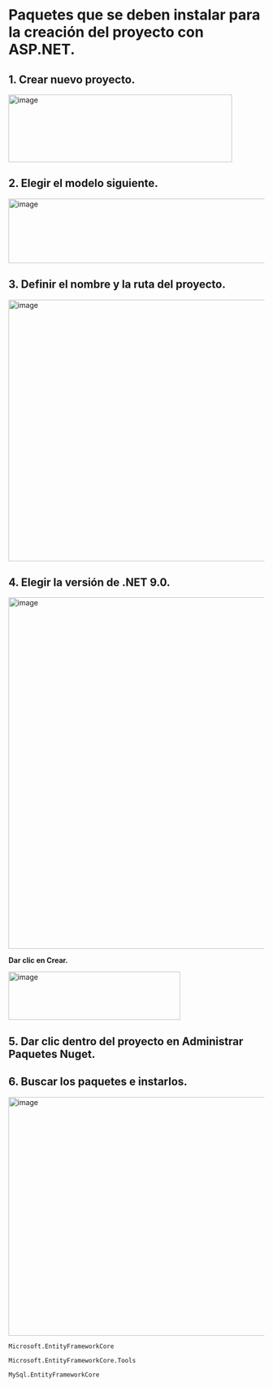 # Paquetes que se deben instalar para la creación del proyecto con ASP.NET.

## 1. Crear nuevo proyecto. 

<img width="440" height="133" alt="image" src="https://github.com/user-attachments/assets/59e976e1-588d-4dcd-a30a-dd6b33206e37" />

## 2. Elegir el modelo siguiente.

<img width="1186" height="127" alt="image" src="https://github.com/user-attachments/assets/63a9c3a2-db1e-47a9-acf1-ade99372f234" />

## 3. Definir el nombre y la ruta del proyecto.

<img width="1190" height="515" alt="image" src="https://github.com/user-attachments/assets/7d4983a4-773e-4dda-a4c0-90c56d933e23" />

## 4. Elegir la versión de .NET 9.0.

<img width="1203" height="692" alt="image" src="https://github.com/user-attachments/assets/8ba6c508-c2f4-44b6-bdf7-9bea270196b6" />

**Dar clic en Crear.**

<img width="338" height="95" alt="image" src="https://github.com/user-attachments/assets/28576c8d-a4c8-4efa-ae68-537c9c5fff25" />

## 5. Dar clic dentro del proyecto en Administrar Paquetes Nuget.
## 6. Buscar los paquetes e instarlos.

<img width="965" height="470" alt="image" src="https://github.com/user-attachments/assets/5f4a2225-404d-4464-94fa-4e1203fba69f" />

```
Microsoft.EntityFrameworkCore
```
```
Microsoft.EntityFrameworkCore.Tools
```
```
MySql.EntityFrameworkCore
```
